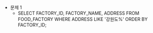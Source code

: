 - 문제 1
  + SELECT FACTORY_ID, FACTORY_NAME, ADDRESS
FROM FOOD_FACTORY
WHERE ADDRESS LIKE '강원도%'
ORDER BY FACTORY_ID;